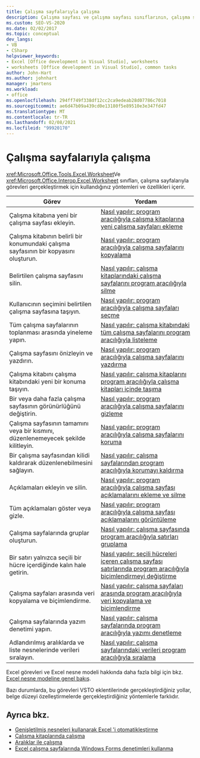 ```yaml
---
title: Çalışma sayfalarıyla çalışma
description: Çalışma sayfası ve çalışma sayfası sınıflarının, çalışma sayfalarıyla görevleri gerçekleştirmek için kullandığınız yöntemleri ve özellikleri içerdiğini öğrenin.
ms.custom: SEO-VS-2020
ms.date: 02/02/2017
ms.topic: conceptual
dev_langs:
- VB
- CSharp
helpviewer_keywords:
- Excel [Office development in Visual Studio], worksheets
- worksheets [Office development in Visual Studio], common tasks
author: John-Hart
ms.author: johnhart
manager: jmartens
ms.workload:
- office
ms.openlocfilehash: 294ff749f338df12cc2ca9edeab28d07786c7018
ms.sourcegitcommit: ae6d47b09a439cd0e13180f5e89510e3e347fd47
ms.translationtype: MT
ms.contentlocale: tr-TR
ms.lasthandoff: 02/08/2021
ms.locfileid: "99920170"
---
```

# <a name="work-with-worksheets"></a>Çalışma sayfalarıyla çalışma
  <xref:Microsoft.Office.Tools.Excel.Worksheet>Ve <xref:Microsoft.Office.Interop.Excel.Worksheet> sınıfları, çalışma sayfalarıyla görevleri gerçekleştirmek için kullandığınız yöntemleri ve özellikleri içerir.

|Görev|Yordam|
|----------|---------------|
|Çalışma kitabına yeni bir çalışma sayfası ekleyin.|[Nasıl yapılır: program aracılığıyla çalışma kitaplarına yeni çalışma sayfaları ekleme](../vsto/how-to-programmatically-add-new-worksheets-to-workbooks.md)|
|Çalışma kitabının belirli bir konumundaki çalışma sayfasının bir kopyasını oluşturun.|[Nasıl yapılır: program aracılığıyla çalışma sayfalarını kopyalama](../vsto/how-to-programmatically-copy-worksheets.md)|
|Belirtilen çalışma sayfasını silin.|[Nasıl yapılır: çalışma kitaplarındaki çalışma sayfalarını program aracılığıyla silme](../vsto/how-to-programmatically-delete-worksheets-from-workbooks.md)|
|Kullanıcının seçimini belirtilen çalışma sayfasına taşıyın.|[Nasıl yapılır: program aracılığıyla çalışma sayfaları seçme](../vsto/how-to-programmatically-select-worksheets.md)|
|Tüm çalışma sayfalarının toplanması arasında yineleme yapın.|[Nasıl yapılır: çalışma kitabındaki tüm çalışma sayfalarını program aracılığıyla listeleme](../vsto/how-to-programmatically-list-all-worksheets-in-a-workbook.md)|
|Çalışma sayfasını önizleyin ve yazdırın.|[Nasıl yapılır: program aracılığıyla çalışma sayfalarını yazdırma](../vsto/how-to-programmatically-print-worksheets.md)|
|Çalışma kitabını çalışma kitabındaki yeni bir konuma taşıyın.|[Nasıl yapılır: çalışma kitaplarını program aracılığıyla çalışma kitapları içinde taşıma](../vsto/how-to-programmatically-move-worksheets-within-workbooks.md)|
|Bir veya daha fazla çalışma sayfasının görünürlüğünü değiştirin.|[Nasıl yapılır: program aracılığıyla çalışma sayfalarını gizleme](../vsto/how-to-programmatically-hide-worksheets.md)|
|Çalışma sayfasının tamamını veya bir kısmını, düzenlenemeyecek şekilde kilitleyin.|[Nasıl yapılır: program aracılığıyla çalışma sayfalarını koruma](../vsto/how-to-programmatically-protect-worksheets.md)|
|Bir çalışma sayfasından kilidi kaldırarak düzenlenebilmesini sağlayın.|[Nasıl yapılır: çalışma sayfalarından program aracılığıyla korumayı kaldırma](../vsto/how-to-programmatically-remove-protection-from-worksheets.md)|
|Açıklamaları ekleyin ve silin.|[Nasıl yapılır: program aracılığıyla çalışma sayfası açıklamalarını ekleme ve silme](../vsto/how-to-programmatically-add-and-delete-worksheet-comments.md)|
|Tüm açıklamaları göster veya gizle.|[Nasıl yapılır: program aracılığıyla çalışma sayfası açıklamalarını görüntüleme](../vsto/how-to-programmatically-display-worksheet-comments.md)|
|Çalışma sayfalarında gruplar oluşturun.|[Nasıl yapılır: çalışma sayfasında program aracılığıyla satırları gruplama](../vsto/how-to-programmatically-group-rows-in-a-worksheet.md)|
|Bir satırı yalnızca seçili bir hücre içerdiğinde kalın hale getirin.|[Nasıl yapılır: seçili hücreleri içeren çalışma sayfası satırlarında program aracılığıyla biçimlendirmeyi değiştirme](../vsto/how-to-programmatically-change-formatting-in-worksheet-rows-containing-selected-cells.md)|
|Çalışma sayfaları arasında veri kopyalama ve biçimlendirme.|[Nasıl yapılır: çalışma sayfaları arasında program aracılığıyla veri kopyalama ve biçimlendirme](../vsto/how-to-programmatically-copy-data-and-formatting-across-worksheets.md)|
|Çalışma sayfalarında yazım denetimi yapın.|[Nasıl yapılır: çalışma sayfalarında program aracılığıyla yazımı denetleme](../vsto/how-to-programmatically-check-spelling-in-worksheets.md)|
|Adlandırılmış aralıklarda ve liste nesnelerinde verileri sıralayın.|[Nasıl yapılır: çalışma sayfalarındaki verileri program aracılığıyla sıralama](../vsto/how-to-programmatically-sort-data-in-worksheets.md)|

 Excel görevleri ve Excel nesne modeli hakkında daha fazla bilgi için bkz. [Excel nesne modeline genel bakış](../vsto/excel-object-model-overview.md).

 Bazı durumlarda, bu görevleri VSTO eklentilerinde gerçekleştirdiğiniz yollar, belge düzeyi özelleştirmelerde gerçekleştirdiğiniz yöntemlerle farklıdır.

## <a name="see-also"></a>Ayrıca bkz.
- [Genişletilmiş nesneleri kullanarak Excel 'i otomatikleştirme](../vsto/automating-excel-by-using-extended-objects.md)
- [Çalışma kitaplarında çalışma](../vsto/working-with-workbooks.md)
- [Aralıklar ile çalışma](../vsto/working-with-ranges.md)
- [Excel çalışma sayfalarında Windows Forms denetimleri kullanma](../vsto/using-windows-forms-controls-on-excel-worksheets.md)
